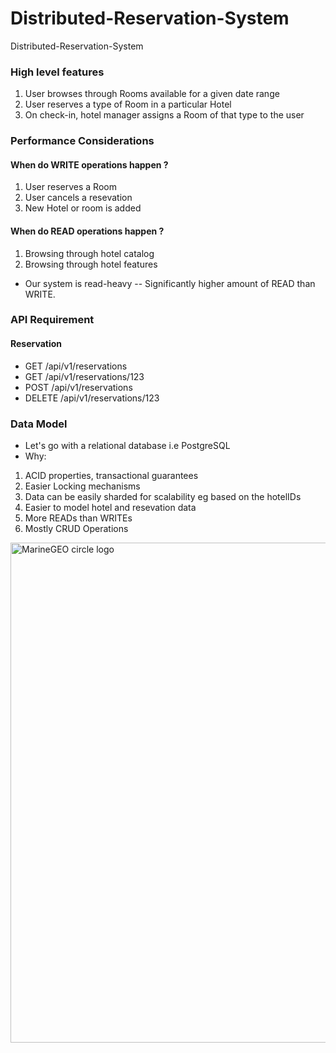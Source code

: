 # Distributed-Reservation-System
Distributed-Reservation-System

### High level features
1. User browses through Rooms available for a given date range
2. User reserves a type of Room in a particular Hotel
3. On check-in, hotel manager assigns a Room of that type to the user

### Performance Considerations
#### When do WRITE operations happen ?
1. User reserves a Room
2. User cancels a resevation
3. New Hotel or room is added
#### When do READ operations happen ?
1. Browsing through hotel catalog
2. Browsing through hotel features
- Our system is read-heavy -- Significantly higher amount of READ than WRITE.

### API Requirement
#### Reservation
- GET /api/v1/reservations
- GET /api/v1/reservations/123
- POST /api/v1/reservations
- DELETE /api/v1/reservations/123

### Data Model
- Let's go with a relational database i.e PostgreSQL
- Why:
1. ACID properties, transactional guarantees
2. Easier Locking mechanisms
3. Data can be easily sharded for scalability eg based on the hotelIDs
4. Easier to model hotel and resevation data
5. More READs than WRITEs
6. Mostly CRUD Operations

<img src="https://res.cloudinary.com/melvinkimathi/image/upload/v1678610358/Hotel_Reservation.drawio-2_mb8mkm.png" alt="MarineGEO circle logo" style="height: 800px; width:800px;"/>

